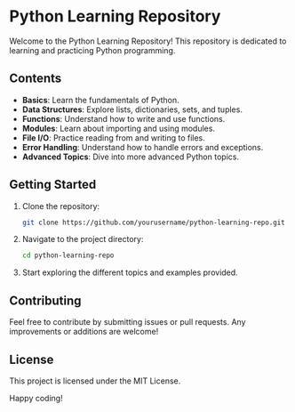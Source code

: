 # Python Learning Repository

Welcome to the Python Learning Repository! This repository is dedicated to learning and practicing Python programming.

## Contents

- **Basics**: Learn the fundamentals of Python.
- **Data Structures**: Explore lists, dictionaries, sets, and tuples.
- **Functions**: Understand how to write and use functions.
- **Modules**: Learn about importing and using modules.
- **File I/O**: Practice reading from and writing to files.
- **Error Handling**: Understand how to handle errors and exceptions.
- **Advanced Topics**: Dive into more advanced Python topics.

## Getting Started

1. Clone the repository:

    ```bash
    git clone https://github.com/yourusername/python-learning-repo.git
    ```

2. Navigate to the project directory:

    ```bash
    cd python-learning-repo
    ```

3. Start exploring the different topics and examples provided.

## Contributing

Feel free to contribute by submitting issues or pull requests. Any improvements or additions are welcome!

## License

This project is licensed under the MIT License.

Happy coding!